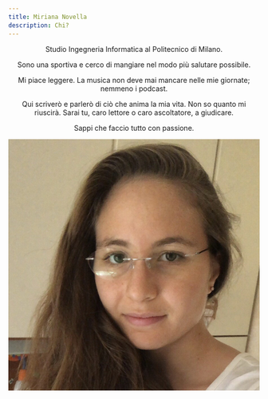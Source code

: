 ```yaml
---
title: Miriana Novella
description: Chi?
---
```

<div align="center">
  Studio Ingegneria Informatica al Politecnico di Milano.

  Sono una sportiva e cerco di mangiare nel modo più salutare possibile.
  
  Mi piace leggere. La musica non deve mai mancare nelle mie giornate; nemmeno i podcast.

  Qui scriverò e parlerò di ciò che anima la mia vita. Non so quanto mi riuscirà. Sarai tu, caro lettore o caro ascoltatore, a giudicare.

  Sappi che faccio tutto con passione.
</div>

![](/static/ME.jpeg)
